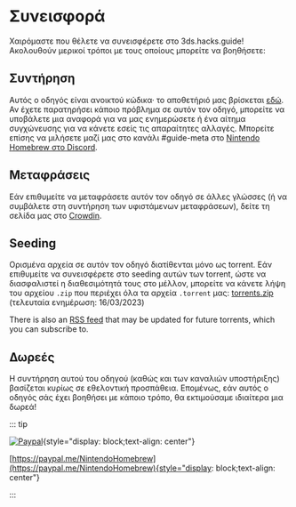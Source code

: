 # Συνεισφορά

Χαιρόμαστε που θέλετε να συνεισφέρετε στο 3ds.hacks.guide! Ακολουθούν μερικοί τρόποι με τους οποίους μπορείτε να βοηθήσετε:

## Συντήρηση

Αυτός ο οδηγός είναι ανοικτού κώδικα· το αποθετήριό μας βρίσκεται [εδώ](https://github.com/hacks-guide/Guide_3DS). Αν έχετε παρατηρήσει κάποιο πρόβλημα σε αυτόν τον οδηγό, μπορείτε να υποβάλετε μια αναφορά για να μας ενημερώσετε ή ένα αίτημα συγχώνευσης για να κάνετε εσείς τις απαραίτητες αλλαγές. Μπορείτε επίσης να μιλήσετε μαζί μας στο κανάλι #guide-meta στο [Nintendo Homebrew στο Discord](https://discord.gg/MWxPgEp).

## Μεταφράσεις

Εάν επιθυμείτε να μεταφράσετε αυτόν τον οδηγό σε άλλες γλώσσες (ή να συμβάλετε στη συντήρηση των υφιστάμενων μεταφράσεων), δείτε τη σελίδα μας στο [Crowdin](https://crowdin.com/project/3ds-guide).

## Seeding

Ορισμένα αρχεία σε αυτόν τον οδηγό διατίθενται μόνο ως torrent. Εάν επιθυμείτε να συνεισφέρετε στο seeding αυτών των torrent, ώστε να διασφαλιστεί η διαθεσιμότητά τους στο μέλλον, μπορείτε να κάνετε λήψη του αρχείου `.zip` που περιέχει όλα τα αρχεία `.torrent` μας: [torrents.zip](/assets/torrents.zip) (τελευταία ενημέρωση: 16/03/2023)

There is also an [RSS feed](/rss.xml) that may be updated for future torrents, which you can subscribe to.

## Δωρεές

Η συντήρηση αυτού του οδηγού (καθώς και των καναλιών υποστήριξης) βασίζεται κυρίως σε εθελοντική προσπάθεια. Επομένως, εάν αυτός ο οδηγός σάς έχει βοηθήσει με κάποιο τρόπο, θα εκτιμούσαμε ιδιαίτερα μια δωρεά!

::: tip

[![Paypal](/images/paypal_white.png)](https://paypal.me/NintendoHomebrew){style="display: block;text-align: center"}

[https://paypal.me/NintendoHomebrew](https://paypal.me/NintendoHomebrew){style="display: block;text-align: center"}

:::
